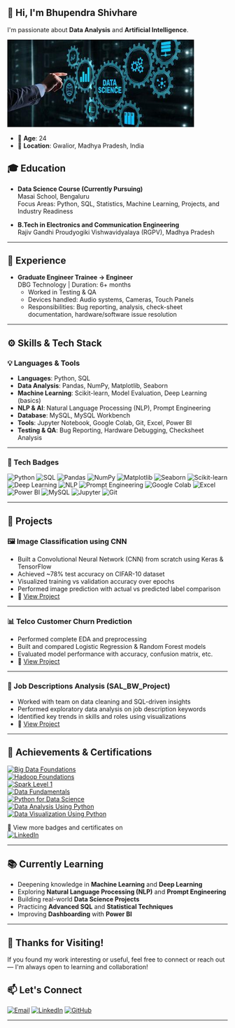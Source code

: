 

<!--
**shivharebhupendra/shivharebhupendra** is a ✨ _special_ ✨ repository because its `README.md` (this file) appears on your GitHub profile.

Here are some ideas to get you started:

- 🔭 I’m currently working on ...
- 🌱 I’m currently learning ...
- 👯 I’m looking to collaborate on ...
- 🤔 I’m looking for help with ...
- 💬 Ask me about ...
- 📫 How to reach me: ...
- 😄 Pronouns: ...
- ⚡ Fun fact: ...
-->

## 👋 Hi, I'm Bhupendra Shivhare

I'm passionate about **Data Analysis** and **Artificial Intelligence**.

<img src="assets/image-1.jpg" alt="Data Analyst" />


- 🧑 **Age**: 24  
- 📍 **Location**: Gwalior, Madhya Pradesh, India

## 🎓 Education

- **Data Science Course (Currently Pursuing)**  
  Masai School, Bengaluru  
  Focus Areas: Python, SQL, Statistics, Machine Learning, Projects, and Industry Readiness

  
- **B.Tech in Electronics and Communication Engineering**  
  Rajiv Gandhi Proudyogiki Vishwavidyalaya (RGPV), Madhya Pradesh



---


## 💼 Experience

- **Graduate Engineer Trainee → Engineer**  
  DBG Technology | Duration: 6+ months  
  - Worked in Testing & QA  
  - Devices handled: Audio systems, Cameras, Touch Panels  
  - Responsibilities: Bug reporting, analysis, check-sheet documentation, hardware/software issue resolution


---

## ⚙️ Skills & Tech Stack

### 💡 Languages & Tools
- **Languages**: Python, SQL  
- **Data Analysis**: Pandas, NumPy, Matplotlib, Seaborn  
- **Machine Learning**: Scikit-learn, Model Evaluation, Deep Learning (basics)  
- **NLP & AI**: Natural Language Processing (NLP), Prompt Engineering  
- **Database**: MySQL, MySQL Workbench  
- **Tools**: Jupyter Notebook, Google Colab, Git, Excel, Power BI  
- **Testing & QA**: Bug Reporting, Hardware Debugging, Checksheet Analysis

---

### 🚀 Tech Badges

![Python](https://img.shields.io/badge/Python-3776AB?style=for-the-badge&logo=python&logoColor=white)
![SQL](https://img.shields.io/badge/SQL-025E8C?style=for-the-badge&logo=mysql&logoColor=white)
![Pandas](https://img.shields.io/badge/Pandas-150458?style=for-the-badge&logo=pandas)
![NumPy](https://img.shields.io/badge/Numpy-013243?style=for-the-badge&logo=numpy)
![Matplotlib](https://img.shields.io/badge/Matplotlib-11557c?style=for-the-badge&logo=matplotlib)
![Seaborn](https://img.shields.io/badge/Seaborn-3776AB?style=for-the-badge)
![Scikit-learn](https://img.shields.io/badge/Scikit--learn-F7931E?style=for-the-badge&logo=scikitlearn&logoColor=white)
![Deep Learning](https://img.shields.io/badge/Deep%20Learning-blueviolet?style=for-the-badge)
![NLP](https://img.shields.io/badge/NLP-ff6f61?style=for-the-badge)
![Prompt Engineering](https://img.shields.io/badge/Prompt%20Engineering-4b0082?style=for-the-badge)
![Google Colab](https://img.shields.io/badge/Google_Colab-F9AB00?style=for-the-badge&logo=googlecolab&logoColor=white)
![Excel](https://img.shields.io/badge/Microsoft_Excel-217346?style=for-the-badge&logo=microsoft-excel&logoColor=white)
![Power BI](https://img.shields.io/badge/Power_BI-F2C811?style=for-the-badge&logo=powerbi&logoColor=black)
![MySQL](https://img.shields.io/badge/MySQL-00758F?style=for-the-badge&logo=mysql&logoColor=white)
![Jupyter](https://img.shields.io/badge/Jupyter-F37626?style=for-the-badge&logo=jupyter)
![Git](https://img.shields.io/badge/Git-F05032?style=for-the-badge&logo=git&logoColor=white)

---
## 💼 Projects

### 🖼️ Image Classification using CNN  
- Built a Convolutional Neural Network (CNN) from scratch using Keras & TensorFlow  
- Achieved ~78% test accuracy on CIFAR-10 dataset  
- Visualized training vs validation accuracy over epochs  
- Performed image prediction with actual vs predicted label comparison  
- 🔗 [View Project](https://github.com/shivharebhupendra/Image-Classification-with-CNN)

---

### 📊 Telco Customer Churn Prediction
- Performed complete EDA and preprocessing
- Built and compared Logistic Regression & Random Forest models
- Evaluated model performance with accuracy, confusion matrix, etc.
- 🔗 [View Project](https://github.com/shivharebhupendra/telco-customer-churn-prediction)

---

### 📄 Job Descriptions Analysis (SAL_BW_Project)
- Worked with team on data cleaning and SQL-driven insights
- Performed exploratory data analysis on job description keywords
- Identified key trends in skills and roles using visualizations
- 🔗 [View Project](https://github.com/shivharebhupendra/Build_Week_Project)

---

## 🏅 Achievements & Certifications

[![Big Data Foundations](https://img.shields.io/badge/IBM-Big%20Data%20Foundations-blue?style=for-the-badge&logo=ibm&logoColor=white)](https://www.credly.com/badges/773517ea-8fda-4419-9908-ce78d5229848)  
[![Hadoop Foundations](https://img.shields.io/badge/IBM-Hadoop%20Foundations-blue?style=for-the-badge&logo=ibm&logoColor=white)](https://www.credly.com/badges/443dd69a-3ee0-4c80-acdb-7eddbcce6d6b)  
[![Spark Level 1](https://img.shields.io/badge/IBM-Spark%20L1-blue?style=for-the-badge&logo=ibm&logoColor=white)](https://www.credly.com/badges/d00de449-4328-4212-8d53-92da0ae50bc8)  
[![Data Fundamentals](https://img.shields.io/badge/IBM-Data%20Fundamentals-blue?style=for-the-badge&logo=ibm&logoColor=white)](https://www.credly.com/badges/06aa3187-41d7-4bbc-b2e8-ed5bb673d56b)  
[![Python for Data Science](https://img.shields.io/badge/IBM-Python%20for%20Data%20Science-blue?style=for-the-badge&logo=ibm&logoColor=white)](https://www.credly.com/badges/0ab57241-cf78-411d-9302-10b58623c338)  
[![Data Analysis Using Python](https://img.shields.io/badge/IBM-Data%20Analysis%20Using%20Python-blue?style=for-the-badge&logo=ibm&logoColor=white)](https://www.credly.com/badges/2f6f6e45-cae7-4c95-affa-8a917e89d93f)  
[![Data Visualization Using Python](https://img.shields.io/badge/IBM-Data%20Visualization%20Using%20Python-blue?style=for-the-badge&logo=ibm&logoColor=white)](https://www.credly.com/badges/f1d96401-0097-4e9d-b0d0-66008d96dbfa)

📜 View more badges and certificates on  
[![LinkedIn](https://img.shields.io/badge/LinkedIn-Profile-0077B5?style=for-the-badge&logo=linkedin&logoColor=white)](https://www.linkedin.com/in/bhupendra-shivhare-a8a02a25b)


---

## 📚 Currently Learning

- Deepening knowledge in **Machine Learning** and **Deep Learning**
- Exploring **Natural Language Processing (NLP)** and **Prompt Engineering**
- Building real-world **Data Science Projects**
- Practicing **Advanced SQL** and **Statistical Techniques**
- Improving **Dashboarding** with **Power BI**



---

## 🙏 Thanks for Visiting!

If you found my work interesting or useful, feel free to connect or reach out — I'm always open to learning and collaboration!

## 📫 Let's Connect

[![Email](https://img.shields.io/badge/Gmail-shivharebhupendra0@gmail.com-D14836?style=for-the-badge&logo=gmail&logoColor=white)](mailto:shivharebhupendra0@gmail.com)
[![LinkedIn](https://img.shields.io/badge/LinkedIn-0077B5?style=for-the-badge&logo=linkedin&logoColor=white)](https://www.linkedin.com/in/bhupendra-shivhare-a8a02a25b)
[![GitHub](https://img.shields.io/badge/GitHub-100000?style=for-the-badge&logo=github&logoColor=white)](https://github.com/shivharebhupendra)

---


